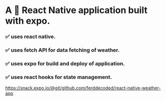 # A 📱 React Native application built with expo.

### ✅ uses react native.
### ✅ uses fetch API for data fetching of weather.
### ✅ uses expo for build and deploy of application.
### ✅ uses react hooks for state management.

https://snack.expo.io/@git/github.com/ferddecoded/react-native-weather-app

